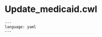 # Update_medicaid.cwl

```{literalinclude} ../../src/cwl/update_medicaid.cwl
---
language: yaml
---
```